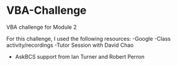 # VBA-Challenge
VBA challenge for Module 2 

For this challenge, I used the following resources:
  -Google
  -Class activity/recordings
  -Tutor Session with David Chao
  - AskBCS support from Ian Turner and Robert Perron
    
